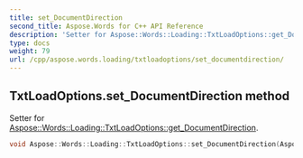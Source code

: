 ```yaml
---
title: set_DocumentDirection
second_title: Aspose.Words for C++ API Reference
description: 'Setter for Aspose::Words::Loading::TxtLoadOptions::get_DocumentDirection.'
type: docs
weight: 79
url: /cpp/aspose.words.loading/txtloadoptions/set_documentdirection/
---
```

## TxtLoadOptions.set_DocumentDirection method


Setter for [Aspose::Words::Loading::TxtLoadOptions::get_DocumentDirection](../get_documentdirection/).

```cpp
void Aspose::Words::Loading::TxtLoadOptions::set_DocumentDirection(Aspose::Words::Loading::DocumentDirection value)
```

